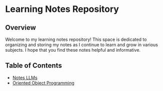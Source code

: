 # Learning Notes Repository

## Overview
Welcome to my learning notes repository! This space is dedicated to organizing and storing my notes as I continue to learn and grow in various subjects. I hope that you find these notes helpful and informative.

## Table of Contents
- [Notes LLMs](Notes%20LLMS.pdf)
- [Oriented Object Programming](POO.md)
